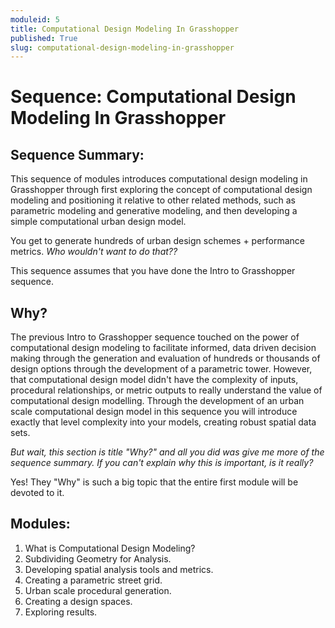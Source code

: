 ```yaml
---
moduleid: 5
title: Computational Design Modeling In Grasshopper
published: True
slug: computational-design-modeling-in-grasshopper
---
```

# Sequence: Computational Design Modeling In Grasshopper
## Sequence Summary:

This sequence of modules introduces computational design modeling in Grasshopper through first exploring the concept of computational design modeling and positioning it relative to other related methods, such as parametric modeling and generative modeling, and then developing a simple computational urban design model.

You get to generate hundreds of urban design schemes + performance metrics. *Who wouldn't want to do that??*

This sequence assumes that you have done the Intro to Grasshopper sequence.

## Why?

The previous Intro to Grasshopper sequence touched on the power of computational design modeling to facilitate informed, data driven decision making through the generation and evaluation of hundreds or thousands of design options through the development of a parametric tower. However, that computational design model didn't have the complexity of inputs, procedural relationships, or metric outputs to really understand the value of computational design modelling. Through the development of an urban scale computational design model in this sequence you will introduce exactly that level complexity into your models, creating robust spatial data sets.

*But wait, this section is title "Why?" and all you did was give me more of the sequence summary. If you can't explain why this is important, is it really?*

Yes! They "Why" is such a big topic that the entire first module will be devoted to it.

## Modules:

1. What is Computational Design Modeling?
2. Subdividing Geometry for Analysis.
2. Developing spatial analysis tools and metrics.
3. Creating a parametric street grid.
4. Urban scale procedural generation.
5. Creating a design spaces.
6. Exploring results.
